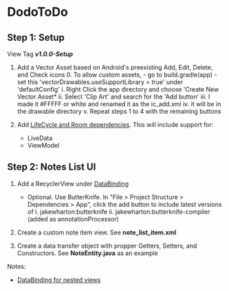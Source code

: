 # DodoToDo

## Step 1: Setup

View Tag ***v1.0.0-Setup***

1. Add a Vector Asset based on Android's preexisting Add, Edit, Delete, and Check icons 0. To allow custom assets, - go to build.gradle(app) - set this 'vectorDrawables.useSupportLibrary = true' under 'defaultConfig'
    i. Right Click the app directory and choose 'Create New Vector Asset*
    ii. Select 'Clip Art' and search for the 'Add button'
    iii. I made it #FFFFF or white and renamed it as the ic_add.xml
    iv. it will be in the drawable directory
    v. Repeat steps 1 to 4 with the remaining buttons

2. Add [LifeCycle and Room dependencies](https://developer.android.com/topic/libraries/architecture/adding-components). This will include support for:
    - LiveData
    - ViewModel

## Step 2: Notes List UI

1. Add a RecyclerView under [DataBinding](https://developer.android.com/topic/libraries/data-binding)

    - Optional. Use ButterKnife. In "File > Project Structure > Dependencies > App", click the add button to include latest versions of
        i. jakewharton:butterknife
        ii. jakewharton:butterknife-compiler (added as annotationProcessor)

2. Create a custom note item view. See **note_list_item.xml**

3. Create a data transfer object with propper Getters, Setters, and Constructors. See **NoteEntity.java** as an example

Notes:
- [DataBinding for nested views](https://medium.com/androiddevelopers/android-data-binding-that-include-thing-1c8791dd6038#.lmx38b8gs)